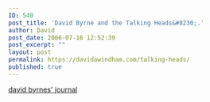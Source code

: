 ```yaml
---
ID: 540
post_title: 'David Byrne and the Talking Heads&#8230;.'
author: David
post_date: 2006-07-16 12:52:39
post_excerpt: ""
layout: post
permalink: https://davidawindham.com/talking-heads/
published: true
---
```

<a href="http://journal.davidbyrne.com">david byrnes' journal